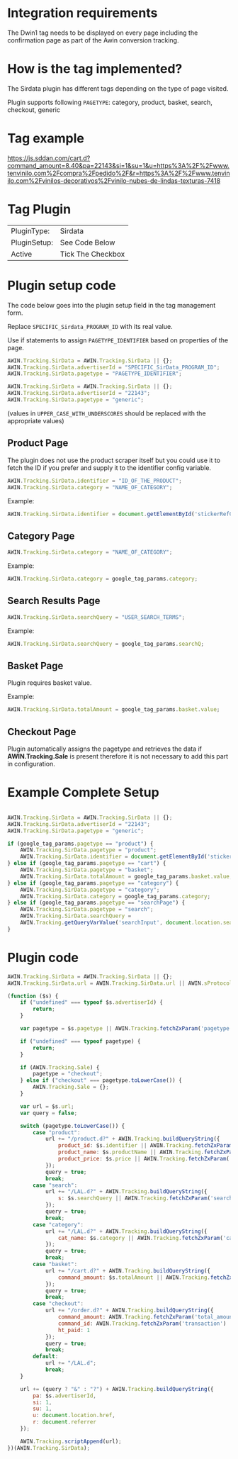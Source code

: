
# Integration requirements

The Dwin1 tag needs to be displayed on every page including the
confirmation page as part of the Awin conversion tracking.

# How is the tag implemented?

The Sirdata plugin has different tags depending on the type of page
visited.

Plugin supports following `PAGETYPE`: category, product, basket, search,
checkout, generic

# Tag example

<https://js.sddan.com/cart.d?command_amount=8.40&pa=22143&si=1&su=1&u=https%3A%2F%2Fwww.tenvinilo.com%2Fcompra%2Fpedido%2F&r=https%3A%2F%2Fwww.tenvinilo.com%2Fvinilos-decorativos%2Fvinilo-nubes-de-lindas-texturas-7418>

# Tag Plugin

|              |                   |
|--------------|-------------------|
| PluginType:  | Sirdata           |
| PluginSetup: | See Code Below    |
| Active       | Tick The Checkbox |

# Plugin setup code

The code below goes into the plugin setup field in the tag management
form.

Replace `SPECIFIC_Sirdata_PROGRAM_ID` with its real value.

Use if statements to assign `PAGETYPE_IDENTIFIER` based on properties of
the page.


``` javascript
AWIN.Tracking.SirData = AWIN.Tracking.SirData || {};
AWIN.Tracking.SirData.advertiserId = "SPECIFIC_SirData_PROGRAM_ID";
AWIN.Tracking.SirData.pagetype = "PAGETYPE_IDENTIFIER";
```





``` javascript
AWIN.Tracking.SirData = AWIN.Tracking.SirData || {};
AWIN.Tracking.SirData.advertiserId = "22143";
AWIN.Tracking.SirData.pagetype = "generic";
```



(values in `UPPER_CASE_WITH_UNDERSCORES` should be replaced with the
appropriate values)

## Product Page

The plugin does not use the product scraper itself but you could use it
to fetch the ID if you prefer and supply it to the identifier config
variable.


``` javascript
AWIN.Tracking.SirData.identifier = "ID_OF_THE_PRODUCT";
AWIN.Tracking.SirData.category = "NAME_OF_CATEGORY";
```



Example:


``` javascript
AWIN.Tracking.SirData.identifier = document.getElementById('stickerRefCode').innerHTML;
```




## Category Page


``` javascript
AWIN.Tracking.SirData.category = "NAME_OF_CATEGORY";
```



Example:


``` javascript
AWIN.Tracking.SirData.category = google_tag_params.category;
```




## Search Results Page


``` javascript
AWIN.Tracking.SirData.searchQuery = "USER_SEARCH_TERMS";
```



Example:


``` javascript
AWIN.Tracking.SirData.searchQuery = google_tag_params.searchQ;
```




## Basket Page

Plugin requires basket value.

Example:


``` javascript
AWIN.Tracking.SirData.totalAmount = google_tag_params.basket.value;
```




## Checkout Page

Plugin automatically assigns the pagetype and retrieves the data if
<b>AWIN.Tracking.Sale</b> is present therefore it is not necessary to
add this part in configuration.

# Example Complete Setup


``` javascript

AWIN.Tracking.SirData = AWIN.Tracking.SirData || {};
AWIN.Tracking.SirData.advertiserId = "22143";
AWIN.Tracking.SirData.pagetype = "generic";

if (google_tag_params.pagetype == "product") {
    AWIN.Tracking.SirData.pagetype = "product";
    AWIN.Tracking.SirData.identifier = document.getElementById('stickerRefCode').innerHTML;
} else if (google_tag_params.pagetype == "cart") {
    AWIN.Tracking.SirData.pagetype = "basket";
    AWIN.Tracking.SirData.totalAmount = google_tag_params.basket.value;
} else if (google_tag_params.pagetype == "category") {
    AWIN.Tracking.SirData.pagetype = "category";
    AWIN.Tracking.SirData.category = google_tag_params.category;
} else if (google_tag_params.pagetype == "searchPage") {
    AWIN.Tracking.SirData.pagetype = "search";
    AWIN.Tracking.SirData.searchQuery =
    AWIN.Tracking.getQueryVarValue('searchInput', document.location.search.substring(1));
}
```


# Plugin code


``` javascript
AWIN.Tracking.SirData = AWIN.Tracking.SirData || {};
AWIN.Tracking.SirData.url = AWIN.Tracking.SirData.url || AWIN.sProtocol + "js.sddan.com";

(function ($s) {
    if ("undefined" === typeof $s.advertiserId) {
        return;
    }

    var pagetype = $s.pagetype || AWIN.Tracking.fetchZxParam('pagetype');

    if ("undefined" === typeof pagetype) {
        return;
    }

    if (AWIN.Tracking.Sale) {
        pagetype = "checkout";
    } else if ("checkout" === pagetype.toLowerCase()) {
        AWIN.Tracking.Sale = {};
    }

    var url = $s.url;
    var query = false;

    switch (pagetype.toLowerCase()) {
        case "product":
            url += "/product.d?" + AWIN.Tracking.buildQueryString({
                product_id: $s.identifier || AWIN.Tracking.fetchZxParam('identifier'),
                product_name: $s.productName || AWIN.Tracking.fetchZxParam('product_name'),
                product_price: $s.price || AWIN.Tracking.fetchZxParam('product_price')
            });
            query = true;
            break;
        case "search":
            url += "/LAL.d?" + AWIN.Tracking.buildQueryString({
                s: $s.searchQuery || AWIN.Tracking.fetchZxParam('search_query')
            });
            query = true;
            break;
        case "category":
            url += "/LAL.d?" + AWIN.Tracking.buildQueryString({
                cat_name: $s.category || AWIN.Tracking.fetchZxParam('category')
            });
            query = true;
            break;
        case "basket":
            url += "/cart.d?" + AWIN.Tracking.buildQueryString({
                command_amount: $s.totalAmount || AWIN.Tracking.fetchZxParam('total_amount')
            });
            query = true;
            break;
        case "checkout":
            url += "/order.d?" + AWIN.Tracking.buildQueryString({
                command_amount: AWIN.Tracking.fetchZxParam('total_amount') || AWIN.Tracking.Sale.amount,
                command_id: AWIN.Tracking.fetchZxParam('transaction') || AWIN.Tracking.Sale.orderRef,
                ht_paid: 1
            });
            query = true;
            break;
        default:
            url += "/LAL.d";
            break;
    }

    url += (query ? "&" : "?") + AWIN.Tracking.buildQueryString({
        pa: $s.advertiserId,
        si: 1,
        su: 1,
        u: document.location.href,
        r: document.referrer
    });

    AWIN.Tracking.scriptAppend(url);
})(AWIN.Tracking.SirData);
```

